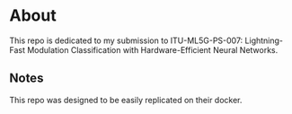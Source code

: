 # About
This repo is dedicated to my submission to ITU-ML5G-PS-007: Lightning-Fast Modulation Classification with Hardware-Efficient Neural Networks.

## Notes
This repo was designed to be easily replicated on their docker. 

